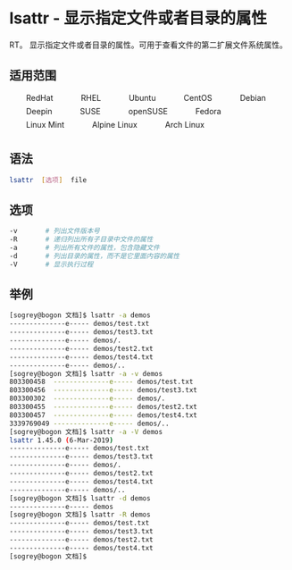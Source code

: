 # lsattr - 显示指定文件或者目录的属性

RT。 显示指定文件或者目录的属性。可用于查看文件的第二扩展文件系统属性。

## 适用范围

<!-- <div class="svg linux">Linux</div> -->
<div class="svg redhat">RedHat</div>
<div class="svg rhel">RHEL</div>
<div class="svg ubuntu">Ubuntu</div>
<div class="svg centos">CentOS</div>
<div class="svg debian">Debian</div>
<div class="svg deepin">Deepin</div>
<div class="svg suse">SUSE</div>
<div class="svg opensuse">openSUSE</div>
<div class="svg fedora">Fedora</div>
<div class="svg linuxmint">Linux Mint</div>
<!-- <div class="svg mxlinux">MX Linux</div> -->
<div class="svg alpinelinux">Alpine Linux</div>
<div class="svg archlinux">Arch Linux</div>

## 语法

``` bash
lsattr  [选项]  file
```

## 选项

``` bash
-v       # 列出文件版本号
-R       # 递归列出所有子目录中文件的属性
-a       # 列出所有文件的属性，包含隐藏文件
-d       # 列出目录的属性，而不是它里面内容的属性
-V       # 显示执行过程
```

## 举例

``` bash
[sogrey@bogon 文档]$ lsattr -a demos
--------------e----- demos/test.txt
--------------e----- demos/test3.txt
--------------e----- demos/.
--------------e----- demos/test2.txt
--------------e----- demos/test4.txt
--------------e----- demos/..
[sogrey@bogon 文档]$ lsattr -a -v demos
803300458  --------------e----- demos/test.txt
803300456  --------------e----- demos/test3.txt
803300302  --------------e----- demos/.
803300455  --------------e----- demos/test2.txt
803300457  --------------e----- demos/test4.txt
3339769049 --------------e----- demos/..
[sogrey@bogon 文档]$ lsattr -a -V demos
lsattr 1.45.0 (6-Mar-2019)
--------------e----- demos/test.txt
--------------e----- demos/test3.txt
--------------e----- demos/.
--------------e----- demos/test2.txt
--------------e----- demos/test4.txt
--------------e----- demos/..
[sogrey@bogon 文档]$ lsattr -d demos
--------------e----- demos
[sogrey@bogon 文档]$ lsattr -R demos
--------------e----- demos/test.txt
--------------e----- demos/test3.txt
--------------e----- demos/test2.txt
--------------e----- demos/test4.txt
[sogrey@bogon 文档]$ 
```

<!-- <link rel="stylesheet" type="text/css" href="../../.vuepress/public/css/style.css"/> -->
<style>
.svg {
    height: 1.5rem;
    /* width: 1.5rem; */
    background-repeat: no-repeat;
    padding-left:30px;margin-right:16px;
    display:inline-block;
}
.svg.linux{
    background-image: url("../../.vuepress/public/img/icos/linux.svg"); 
}
.svg.redhat,.svg.rhel{
    background-image: url("../../.vuepress/public/img/icos/redhat.svg"); 
}
.svg.ubuntu{
    background-image: url("../../.vuepress/public/img/icos/ubuntu.svg"); 
}
.svg.centos{
    background-image: url("../../.vuepress/public/img/icos/centos.svg"); 
}
.svg.suse,.svg.opensuse{
    background-image: url("../../.vuepress/public/img/icos/opensuse.svg"); 
}
.svg.fedora{
    background-image: url("../../.vuepress/public/img/icos/fedora.svg"); 
}
.svg.linuxmint{
    background-image: url("../../.vuepress/public/img/icos/linuxmint.svg"); 
}
.svg.mxlinux{
    background-image: url("../../.vuepress/public/img/icos/mxlinux.svg"); 
}
.svg.alpinelinux{
    background-image: url("../../.vuepress/public/img/icos/alpinelinux.svg"); 
}
.svg.archlinux{
    background-image: url("../../.vuepress/public/img/icos/archlinux.svg"); 
}
.svg.archlinux{
    background-image: url("../../.vuepress/public/img/icos/archlinux.svg"); 
}
.svg.debian{
    background-image: url("../../.vuepress/public/img/icos/debian.svg"); 
}
.svg.deepin{
    background-image: url("../../.vuepress/public/img/icos/deepin.svg"); 
}
</style>